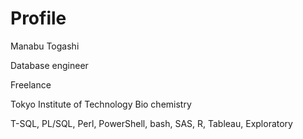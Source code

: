 # Profile
Manabu Togashi

Database engineer

Freelance

Tokyo Institute of Technology Bio chemistry

T-SQL, PL/SQL, Perl, PowerShell, bash, SAS, R, Tableau, Exploratory
